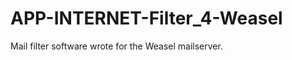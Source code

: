 APP-INTERNET-Filter_4-Weasel
============================

Mail filter software wrote for the Weasel mailserver.
